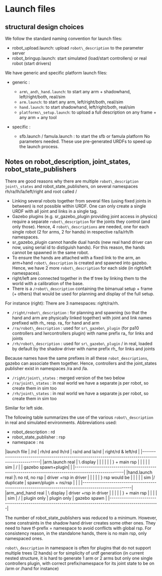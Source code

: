 # Launch files

## structural design choices

We follow the standard naming convention for launch files:

* robot\_upload.launch:      upload `robot\_description` to the parameter server
* robot\_bringup.launch:     start simulated (load/start controllers) or real robot (start drivers)

We have generic and specific platform launch files:

* generic :
  * `arm\_and\_hand.launch`:    to start any arm + shadowhand, left/right/both, real/sim
  * `arm.launch`:    to start any arm, left/right/both, real/sim
  * `hand.launch`:    to start shadowhand, left/right/both, real/sim
  * `platforms\_setup.launch`:  to upload a full description on any frame + any arm + any tool

* specific :
  * sfb.launch / famula.launch : to start the sfb or famula platform
	No parameters needed. These use pre-generated URDFs to speed up the launch process.
      
## Notes on robot\_description, joint\_states, robot\_state_publishers

There are good reasons why there are multiple `robot\_description` 
`joint\_states` and robot\_state\_publishers, on several namespaces rh/ra/lh/la/left/right and root called /

* Linking several robots together from several files (using fixed joints in between) is not possible
  within URDF. One can only create a single URDF with all joint and links in a single <robot> tag.
* Gazebo plugins (e.g. sr\_gazebo\_plugin providing joint access in physics) require a separate `robot\_description` for the joints they control
  (and only those). Hence, 4 `robot\_descriptions` are needed, one for each single robot (2 for arms, 2 for hands) in respective ra/la/rh/lh namespaces.
* sr\_gazebo\_plugin cannot handle dual hands (new real hand driver can now, using serial id to distiguish hands). 
  For this reason, the hands cannot be spawned in the same robot.
* To ensure the hands are attached with a fixed link to the arm, an arm+hand `robot\_description` is created
  and spawned into gazebo. Hence, we have 2 more `robot\_description` for each side (in right/left namespaces).
* right/left are connected together in the tf tree by linking them to the world with a calibration of the base.
* There is a `/robot\_description` containing the bimanual setup + frame (+ others) that would be used for planning and display of the full setup.

For instance (right): There are 3 namespaces: right/ra/rh.

* `/right/robot\_description` : for planning and spawning (so that the hand and arm are physically linked together)
  with joint and link names prefixed with rh_ resp. ra_ for hand and arm
* `/ra/robot\_description` : used for `sr\_gazebo\_plugin` (for pa10 controllers and lwrcontrollers plugin)
  with name prefix ra_ for links and joints
* `/rh/robot\_description` : used for `sr\_gazebo\_plugin` / in real, loaded by default by the shadow driver 
  with name prefix rh_ for links and joints

Because names have the same prefixes in all these `robot_descriptions`, gazebo can associate them together.
Hence, controllers and the joint\_states publisher exist in namespaces /ra and /la.

* `/right/joint\_states` : merged version of the two below
* `/ra/joint\_states` : in real world we have a separate js per robot, so create them in sim too
* `/rh/joint\_states` : in real world we have a separate js per robot, so create them in sim too

Similar for left side.

The following table summarizes the use of the various `robot\_description` in real and simulated environments.
Abbreviations used:

* robot\_description : rd
* robot\_state\_publisher : rsp
* namespace : ns


|launch file         | /rd            | rh/rd and lh/rd       |  ra/rd and la/rd   | right/rd & left/rd |
|-------------------------------------------------------------------------------------------------------|
|arm.launch     real | \    display   |                       |                    |                    |
|                    |  } + main rsp  |                       |                    |                    |
|               sim  | /              |                       | gazebo spawn+plugin|                    |
|-------------------------------------------------------------------------------------------------------|
|hand.launch    real |\ no rd, no rsp | driver +rsp in driver |                    |                    |
|                    | } rsp would be |                       |                    |                    |
|               sim  |/  duplicate    | spawn/plugin + ns/rsp |                    |                    |
|-------------------------------------------------------------------------------------------------------|
|arm\_and\_hand real | \  display     | driver +rsp in driver |                    |                    |
|                    |  } + main rsp  |                       |                    |                    |
|               sim  | /              | plugin only           | plugin only        |  gazebo spawn      |
|-------------------------------------------------------------------------------------------------------|

The number of robot\_state\_publishers was reduced to a minimum. However, some constraints in the shadow hand driver creates some other ones. 
They need to have tf-prefix = namespace to avoid conflicts with global rsp.
For consistency reason, in the standalone hands, there is no main rsp, only namespaced ones.

`robot\_description` in namespace is often for plugins that do not support multiple trees (2 hands)
or for simplicity of urdf generation (in current nested structure, it is hard to generate 1 arm or 2
arms but only one single controllers plugin, with correct prefix/namespace for its joint state to be
on /arm or /hand for instance)
